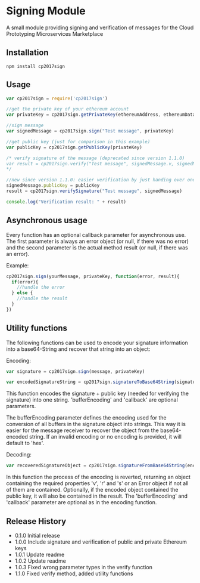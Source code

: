 Signing Module
==============

A small module providing signing and verification of messages for the Cloud Prototyping Microservices Marketplace

## Installation
```shell
npm install cp2017sign
```

## Usage
```javascript
var cp2017sign = require('cp2017sign')

//get the private key of your ethereum account
var privateKey = cp2017sign.getPrivateKey(ethereumAddress, ethereumDataDir, ethereumAccountPassword)

//sign message
var signedMessage = cp2017sign.sign("Test message", privateKey)

//get public key (just for comparison in this example)
var publicKey = cp2017sign.getPublicKey(privateKey)

/* verify signature of the message (deprecated since version 1.1.0)
var result = cp2017sign.verify("Test message", signedMessage.v, signedMessage.r, signedMessage.s, publicKey)
*/

//new since version 1.1.0: easier verification by just handing over one signature object
signedMessage.publicKey = publicKey
result = cp2017sign.verifySignature("Test message", signedMessage)

console.log("Verification result: " + result)
```

## Asynchronous usage
Every function has an optional callback parameter for asynchronous use.
The first parameter is always an error object (or null, if there was no error) and the second parameter is the actual method result (or null, if there was an error).

Example:

```javascript
cp2017sign.sign(yourMessage, privateKey, function(error, result){
  if(error){
    //handle the error
  } else {
    //handle the result
  }
})
```

## Utility functions
The following functions can be used to encode your signature information into a base64-String and recover that string into an object:

Encoding:
```javascript
var signature = cp2017sign.sign(message, privateKey)

var encodedSignatureString = cp2017sign.signatureToBase64String(signature, publicKey, bufferEncoding, callback)
```
This function encodes the signature + public key (needed for verifying the signature) into one string. 'bufferEncoding' and 'callback' are optional parameters. 

The bufferEncoding parameter defines the encoding used for the conversion of all buffers in the signature object into strings.
This way it is easier for the message receiver to recover the object from the base64-encoded string.
If an invalid encoding or no encoding is provided, it will default to 'hex'.

Decoding:
```javascript
var recoveredSignatureObject = cp2017sign.signatureFromBase64String(encodedSignatureString, bufferEncoding, callback)
```
In this function the process of the encoding is reverted, returning an object containing the required properties 'v', 'r' and 's' or an Error object if not all of them are contained.
Optionally, if the encoded object contained the public key, it will also be contained in the result.
The 'bufferEncoding' and 'callback' parameter are optional as in the encoding function.

## Release History

* 0.1.0 Initial release
* 1.0.0 Include signature and verification of public and private Ethereum keys
* 1.0.1 Update readme
* 1.0.2 Update readme
* 1.0.3 Fixed wrong parameter types in the verify function
* 1.1.0 Fixed verify method, added utility functions